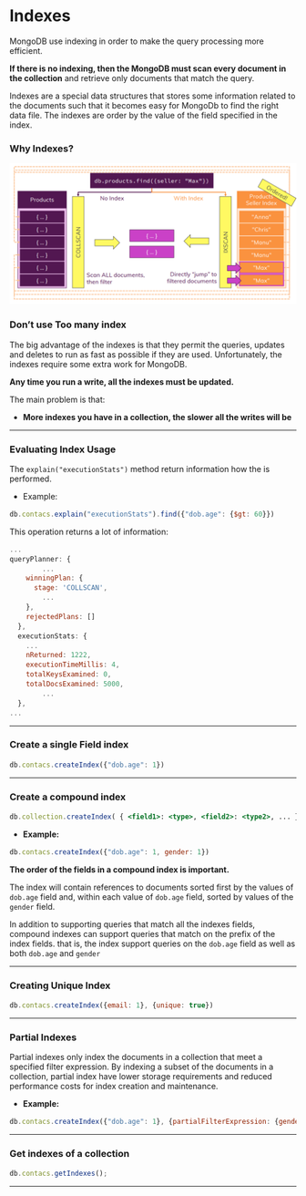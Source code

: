 # Indexes

MongoDB use indexing in order to make the query processing more efficient.

**If there is no indexing, then the MongoDB must scan every document in the collection** and retrieve only documents that match the query.

Indexes are a special data structures that stores some information related to the documents such that it becomes easy for MongoDb to find the right data file. The indexes are order by the value of the field specified in the index.

### Why Indexes?

![Untitled](Indexes%20717fd97228a54bebb44cd4d36412a35d/Untitled.png)

### Don’t use Too many index

The big advantage of the indexes is that they permit the queries, updates and deletes to run as fast as possible if they are used. Unfortunately, the indexes require some extra work for MongoDB. 

**Any time you run a write, all the indexes must be updated.**

The main problem is that:

- **More indexes you have in a collection, the slower all the writes will be**

---

### Evaluating Index Usage

The `explain("executionStats")` method return information how the is performed. 

- Example:

```jsx
db.contacs.explain("executionStats").find({"dob.age": {$gt: 60}})
```

This operation returns a lot of information:

```jsx
...
queryPlanner: {
		...
    winningPlan: {
      stage: 'COLLSCAN',
	    ...
    },
    rejectedPlans: []
  },
  executionStats: {
    ...
    nReturned: 1222,
    executionTimeMillis: 4,
    totalKeysExamined: 0,
    totalDocsExamined: 5000,
		...
  },
...
```

---

### Create a single Field index

```jsx
db.contacs.createIndex({"dob.age": 1})
```

---

### Create a compound index

```jsx
db.collection.createIndex( { <field1>: <type>, <field2>: <type2>, ... } )
```

- **Example:**

```jsx
db.contacs.createIndex({"dob.age": 1, gender: 1})
```

**The order of the fields in a compound index is important.**

The index will contain references to documents sorted first by the values of `dob.age` field and, within each value of `dob.age` field, sorted by values of the `gender` field.

In addition to supporting queries that match all the indexes fields, compound indexes can support queries that match on the prefix of the index fields. that is, the index support queries on the `dob.age` field as well as both `dob.age` and `gender`

---

### Creating Unique Index

```jsx
db.contacs.createIndex({email: 1}, {unique: true})
```

---

### Partial Indexes

Partial indexes only index the documents in a collection that meet a specified filter expression. By indexing a subset of the documents in a collection, partial index have lower storage requirements and reduced performance costs for index creation and maintenance. 

- **Example:**

```jsx
db.contacs.createIndex({"dob.age": 1}, {partialFilterExpression: {gender: "male" }})
```

---

### Get indexes of a collection

```jsx
db.contacs.getIndexes();
```

---